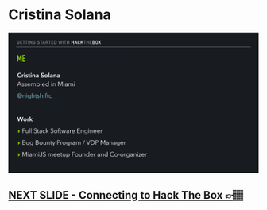 # Cristina Solana

![Slide2](/assets_/slides2.jpg)

## [NEXT SLIDE  - Connecting to Hack The Box 👉🏽](03-slide.md)
